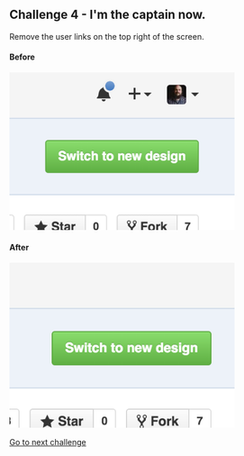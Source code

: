 ## Challenge 4 - I'm the captain now.
Remove the user links on the top right of the screen.

#### Before
<img src="img/4a.png" width=400px>

<br>

#### After
<img src="img/4b.png" width=400px>

[Go to next challenge](challenge-5.md)
